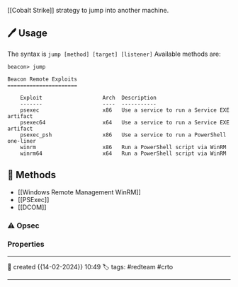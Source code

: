 
[[Cobalt Strike]] strategy to jump into another machine.

## 🖊️ Usage

The syntax is `jump [method] [target] [listener]`
Available methods are:

```
beacon> jump

Beacon Remote Exploits
======================

    Exploit                   Arch  Description
    -------                   ----  -----------
    psexec                    x86   Use a service to run a Service EXE artifact
    psexec64                  x64   Use a service to run a Service EXE artifact
    psexec_psh                x86   Use a service to run a PowerShell one-liner
    winrm                     x86   Run a PowerShell script via WinRM
    winrm64                   x64   Run a PowerShell script via WinRM
```


## 📔 Methods

- [[Windows Remote Management WinRM]]
- [[PSExec]]
- [[DCOM]]

### ⚠ Opsec




### Properties
---
📆 created   {{14-02-2024}} 10:49
🏷️ tags: #redteam #crto 

---

